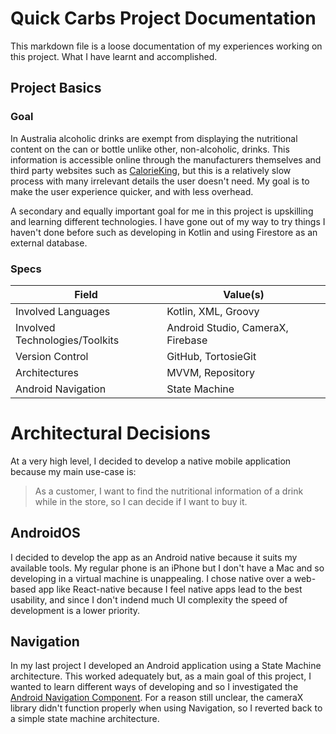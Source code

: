 # Quick Carbs Project Documentation

This markdown file is a loose documentation of my experiences working on this project. What I have learnt and accomplished.

## Project Basics

### Goal

In Australia alcoholic drinks are exempt from displaying the nutritional content on the can or bottle unlike other, non-alcoholic, drinks.
This information is accessible online through the manufacturers themselves and third party websites such as [CalorieKing](https://www.calorieking.com/au/en/), but this is a relatively slow process with many irrelevant details the user doesn't need. My goal is to make the user experience quicker, and with less overhead.

A secondary and equally important goal for me in this project is upskilling and learning different technologies. I have gone out of my way to try things I haven't done before such as developing in Kotlin
and using Firestore as an external database.

### Specs 

| Field | Value(s) |
| ----- | ----- |
| Involved Languages | Kotlin, XML, Groovy |
| Involved Technologies/Toolkits | Android Studio, CameraX, Firebase |
| Version Control | GitHub, TortosieGit |
| Architectures | MVVM, Repository |
| Android Navigation | State Machine |

# Architectural Decisions

At a very high level, I decided to develop a native mobile application because my main use-case is:

> As a customer, I want to find the nutritional information of a drink while in the store, so I can decide if I want to buy it.

## AndroidOS

I decided to develop the app as an Android native because it suits my available tools. My regular phone is an iPhone but I don't have a Mac and so developing in a virtual machine is unappealing.
I chose native over a web-based app like React-native because I feel native apps lead to the best usability, and since I don't indend much UI complexity the speed of development is a lower priority.

## Navigation

In my last project I developed an Android application using a State Machine architecture. This worked adequately but, as a main goal of this project, I wanted to 
learn different ways of developing and so I investigated the [Android Navigation Component](https://developer.android.com/guide/navigation).
For a reason still unclear, the cameraX library didn't function properly when using Navigation, so I reverted back to a simple state machine architecture.

